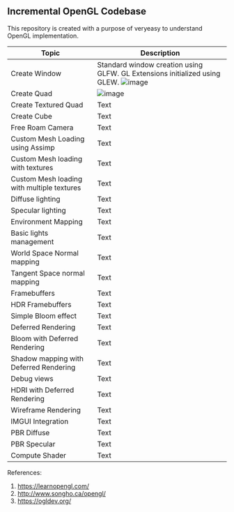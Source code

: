 ## Incremental OpenGL Codebase

This repository is created with a purpose of veryeasy to understand OpenGL implementation.

| Topic | Description |
| ----------- | ----------- |
| Create Window | Standard window creation using GLFW. GL Extensions initialized using GLEW.    ![image](https://user-images.githubusercontent.com/5098227/150085190-3313c039-304b-415b-8acb-cffce6437776.png)|
| Create Quad | ![image](https://user-images.githubusercontent.com/5098227/150499027-039c9a48-c2d1-4f0c-a765-9217e213c463.png) |
| Create Textured Quad | Text |
| Create Cube | Text |
| Free Roam Camera | Text |
| Custom Mesh Loading using Assimp | Text |
| Custom Mesh loading with textures | Text |
| Custom Mesh loading with multiple textures | Text |
| Diffuse lighting | Text |
| Specular lighting | Text |
| Environment Mapping | Text |
| Basic lights management | Text |
| World Space Normal mapping | Text |
| Tangent Space normal mapping | Text |
| Framebuffers | Text |
| HDR Framebuffers | Text |
| Simple Bloom effect | Text |
| Deferred Rendering | Text |
| Bloom with Deferred Rendering | Text |
| Shadow mapping with Deferred Rendering | Text |
| Debug views | Text |
| HDRI with Deferred Rendering | Text |
| Wireframe Rendering | Text |
| IMGUI Integration | Text |
| PBR Diffuse | Text |
| PBR Specular | Text |
| Compute Shader | Text |

References: 
1. https://learnopengl.com/
2. http://www.songho.ca/opengl/
3. https://ogldev.org/

